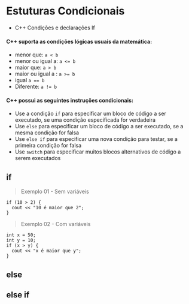 # Estuturas Condicionais

- C++ Condições e declarações If


####  C++ suporta as condições lógicas usuais da matemática:
- menor que: ```a < b```
- menor ou igual a: ```a <= b```
- maior que: ```a > b```
- maior ou igual a : ```a >= b```
- igual ```a == b```
- Diferente: ```a != b```


#### C++ possui as seguintes instruções condicionais:

- Use a condição ```if```  para especificar um bloco de código a ser executado, se uma condição especificada for verdadeira
- Use ```else``` para especificar um bloco de código a ser executado, se a mesma condição for falsa
- Use ```else if``` para especificar uma nova condição para testar, se a primeira condição for falsa
- Use ```switch``` para especificar muitos blocos alternativos de código a serem executados

## if
> Exemplo 01 - Sem variáveis
```
if (10 > 2) {
  cout << "10 é maior que 2";
}
```

> Exemplo 02 - Com variáveis
```
int x = 50;
int y = 10;
if (x > y) {
  cout << "x é maior que y";
}
```

## else 




## else if

